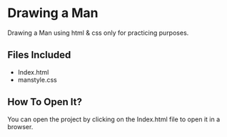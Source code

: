 # Drawing a Man
Drawing a Man using html & css only for practicing purposes. 

## Files Included
* Index.html
* manstyle.css 

## How To Open It?
You can open the project by clicking on the Index.html file to open it in a browser. 